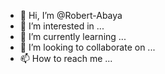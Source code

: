 - 👋 Hi, I’m @Robert-Abaya
- 👀 I’m interested in ...
- 🌱 I’m currently learning ...
- 💞️ I’m looking to collaborate on ...
- 📫 How to reach me ...

<!---
Robert-Abaya/Robert-Abaya is a ✨ special ✨ repository because its `README.md` (this file) appears on your GitHub profile.
You can click the Preview link to take a look at your changes.
--->
